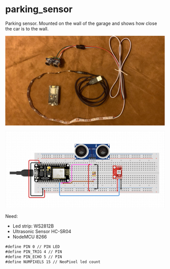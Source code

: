 # parking_sensor
Parking sensor. Mounted on the wall of the garage and shows how close the car is to the wall.

![image](https://github.com/renat2985/parking_sensor/blob/main/IMG_5782.jpg)



![image](https://github.com/renat2985/parking_sensor/blob/main/shematic.png)

Need:
- Led strip: WS2812B
- Ultrasonic Sensor HC-SR04
- NodeMCU 8266


```
#define PIN 0 // PIN LED
#define PIN_TRIG 4 // PIN
#define PIN_ECHO 5 // PIN
#define NUMPIXELS 15 // NeoPixel led count
```
